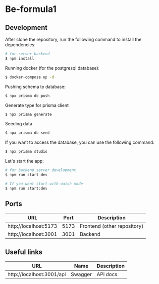 # Be-formula1

## Development

After clone the repository, run the following command to install the dependencies:

```bash
# for server backend
$ npm install
```

Running docker (for the postgresql database):

```bash
$ docker-compose up -d
```

Pushing schema to database:

```bash
$ npx prisma db push
```

Generate type for prisma client

```bash
$ npx prisma generate
```

Seeding data

```bash
$ npx prisma db seed
```

If you want to access the database, you can use the following command:

```bash
$ npx prisma studio
```

Let's start the app:

```bash
# for backend server development
$ npm run start dev

# If you want start with watch mode
$ npm run start:dev
```
##

## Ports

| URL                   | Port | Description |
| --------------------- | ---- | ----------- |
| http://localhost:5173 | 5173 | Frontend (other repository)   |
| http://localhost:3001| 3001 | Backend     |

## Useful links

| URL                       | Name    | Description |
| ------------------------- | ------- | ----------- |
| http://localhost:3001/api | Swagger | API docs    |

##
